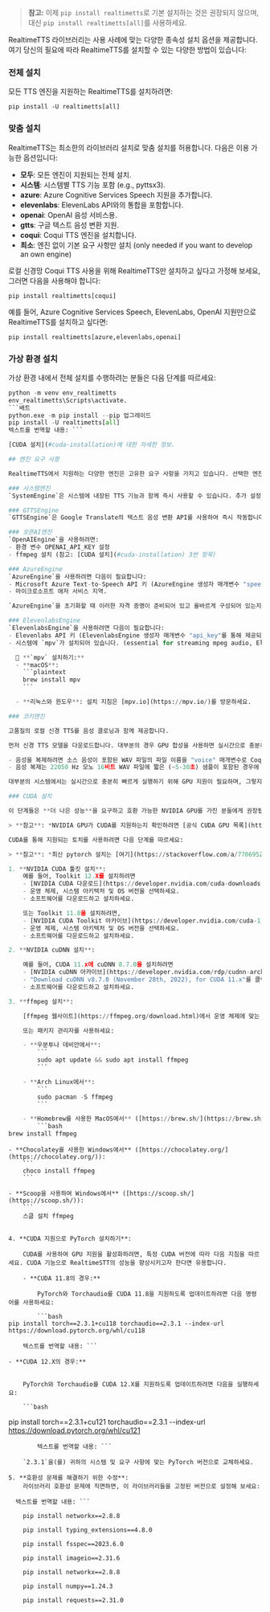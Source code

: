 > **참고:** 이제 `pip install realtimetts`로 기본 설치하는 것은 권장되지 않으며, 대신 `pip install realtimetts[all]`를 사용하세요.

RealtimeTTS 라이브러리는 사용 사례에 맞는 다양한 종속성 설치 옵션을 제공합니다. 여기 당신의 필요에 따라 RealtimeTTS를 설치할 수 있는 다양한 방법이 있습니다:

### 전체 설치

모든 TTS 엔진을 지원하는 RealtimeTTS를 설치하려면:

```plaintext
pip install -U realtimetts[all]
```

### 맞춤 설치

RealtimeTTS는 최소한의 라이브러리 설치로 맞춤 설치를 허용합니다. 다음은 이용 가능한 옵션입니다:
- **모두**: 모든 엔진이 지원되는 전체 설치.
- **시스템**: 시스템별 TTS 기능 포함 (e.g., pyttsx3).
- **azure**: Azure Cognitive Services Speech 지원을 추가합니다.
- **elevenlabs**: ElevenLabs API와의 통합을 포함합니다.
- **openai**: OpenAI 음성 서비스용.
- **gtts**: 구글 텍스트 음성 변환 지원.
- **coqui**: Coqui TTS 엔진을 설치합니다.
- **최소**: 엔진 없이 기본 요구 사항만 설치 (only needed if you want to develop an own engine)


로컬 신경망 Coqui TTS 사용을 위해 RealtimeTTS만 설치하고 싶다고 가정해 보세요, 그러면 다음을 사용해야 합니다:

```plaintext
pip install realtimetts[coqui]
```

예를 들어, Azure Cognitive Services Speech, ElevenLabs, OpenAI 지원만으로 RealtimeTTS를 설치하고 싶다면:

```plaintext
pip install realtimetts[azure,elevenlabs,openai]
```

### 가상 환경 설치

가상 환경 내에서 전체 설치를 수행하려는 분들은 다음 단계를 따르세요:

```python
python -m venv env_realtimetts
env_realtimetts\Scripts\activate.
```배트
python.exe -m pip install --pip 업그레이드
pip install -U realtimetts[all]
텍스트를 번역할 내용: ```

[CUDA 설치](#cuda-installation)에 대한 자세한 정보.

## 엔진 요구 사항

RealtimeTTS에서 지원하는 다양한 엔진은 고유한 요구 사항을 가지고 있습니다. 선택한 엔진에 따라 이러한 요구 사항을 충족하도록 하십시오.

### 시스템엔진
`SystemEngine`은 시스템에 내장된 TTS 기능과 함께 즉시 사용할 수 있습니다. 추가 설정이 필요하지 않습니다.

### GTTSEngine
`GTTSEngine`은 Google Translate의 텍스트 음성 변환 API를 사용하여 즉시 작동합니다. 추가 설정이 필요 없습니다.

### 오픈AI엔진
`OpenAIEngine`을 사용하려면:
- 환경 변수 OPENAI_API_KEY 설정
- ffmpeg 설치 (참고: [CUDA 설치](#cuda-installation) 3번 항목)

### AzureEngine
`AzureEngine`을 사용하려면 다음이 필요합니다:
- Microsoft Azure Text-to-Speech API 키 (AzureEngine 생성자 매개변수 "speech_key" 또는 환경 변수 AZURE_SPEECH_KEY를 통해 제공됨)
- 마이크로소프트 애저 서비스 지역.

`AzureEngine`을 초기화할 때 이러한 자격 증명이 준비되어 있고 올바르게 구성되어 있는지 확인하세요.

### ElevenlabsEngine
`ElevenlabsEngine`을 사용하려면 다음이 필요합니다:
- Elevenlabs API 키 (ElevenlabsEngine 생성자 매개변수 "api_key"를 통해 제공되거나 환경 변수 ELEVENLABS_API_KEY에 설정됨)
- 시스템에 `mpv`가 설치되어 있습니다. (essential for streaming mpeg audio, Elevenlabs only delivers mpeg).

  🔹 **`mpv` 설치하기:**
  - **macOS**:
    ```plaintext
    brew install mpv
    ```

  - **리눅스와 윈도우**: 설치 지침은 [mpv.io](https://mpv.io/)를 방문하세요.

### 코키엔진

고품질의 로컬 신경 TTS를 음성 클로닝과 함께 제공합니다.

먼저 신경 TTS 모델을 다운로드합니다. 대부분의 경우 GPU 합성을 사용하면 실시간으로 충분히 빠를 것입니다. 약 4-5GB의 VRAM이 필요합니다.

- 음성을 복제하려면 소스 음성이 포함된 WAV 파일의 파일 이름을 "voice" 매개변수로 CoquiEngine 생성자에게 제출하십시오.
- 음성 복제는 22050 Hz 모노 16비트 WAV 파일에 짧은 (~5-30초) 샘플이 포함된 경우에 가장 잘 작동합니다.

대부분의 시스템에서는 실시간으로 충분히 빠르게 실행하기 위해 GPU 지원이 필요하며, 그렇지 않으면 끊김 현상이 발생할 것입니다.

### CUDA 설치

이 단계들은 **더 나은 성능**을 요구하고 호환 가능한 NVIDIA GPU를 가진 분들에게 권장됩니다.

> **참고**: *NVIDIA GPU가 CUDA를 지원하는지 확인하려면 [공식 CUDA GPU 목록](https://developer.nvidia.com/cuda-gpus)을 방문하세요.*

CUDA를 통해 지원되는 토치를 사용하려면 다음 단계를 따르세요:

> **참고**: *최신 pytorch 설치는 [여기](https://stackoverflow.com/a/77069523) (확인되지 않음)에서 Toolkit (및 아마도 cuDNN) 설치가 더 이상 필요하지 않을 수 있습니다.*

1. **NVIDIA CUDA 툴킷 설치**:
    예를 들어, Toolkit 12.X를 설치하려면
    - [NVIDIA CUDA 다운로드](https://developer.nvidia.com/cuda-downloads)를 방문하세요.
    - 운영 체제, 시스템 아키텍처 및 OS 버전을 선택하세요.
    - 소프트웨어를 다운로드하고 설치하세요.

    또는 Toolkit 11.8을 설치하려면,
    - [NVIDIA CUDA Toolkit 아카이브](https://developer.nvidia.com/cuda-11-8-0-download-archive)를 방문하세요.
    - 운영 체제, 시스템 아키텍처 및 OS 버전을 선택하세요.
    - 소프트웨어를 다운로드하고 설치하세요.

2. **NVIDIA cuDNN 설치**:

    예를 들어, CUDA 11.x에 cuDNN 8.7.0을 설치하려면
    - [NVIDIA cuDNN 아카이브](https://developer.nvidia.com/rdp/cudnn-archive)를 방문하세요.
    - "Download cuDNN v8.7.0 (November 28th, 2022), for CUDA 11.x"를 클릭하세요.
    - 소프트웨어를 다운로드하고 설치하세요.

3. **ffmpeg 설치**:

    [ffmpeg 웹사이트](https://ffmpeg.org/download.html)에서 운영 체제에 맞는 설치 프로그램을 다운로드할 수 있습니다.

    또는 패키지 관리자를 사용하세요:

    - **우분투나 데비안에서**:
        ```
        sudo apt update && sudo apt install ffmpeg
        ```

    - **Arch Linux에서**:
        ```
        sudo pacman -S ffmpeg
        ```

    - **Homebrew를 사용한 MacOS에서** ([https://brew.sh/](https://brew.sh/)):
        ```bash
brew install ffmpeg
```

    - **Chocolatey를 사용한 Windows에서** ([https://chocolatey.org/](https://chocolatey.org/)):
        ```
        choco install ffmpeg
        ```

    - **Scoop을 사용하여 Windows에서** ([https://scoop.sh/](https://scoop.sh/)):
        ```
        스쿱 설치 ffmpeg
```

4. **CUDA 지원으로 PyTorch 설치하기**:

    CUDA를 사용하여 GPU 지원을 활성화하려면, 특정 CUDA 버전에 따라 다음 지침을 따르세요. CUDA 기능으로 RealtimeSTT의 성능을 향상시키고자 한다면 유용합니다.

    - **CUDA 11.8의 경우:**

        PyTorch와 Torchaudio를 CUDA 11.8을 지원하도록 업데이트하려면 다음 명령어를 사용하세요:

        ```bash
pip install torch==2.3.1+cu118 torchaudio==2.3.1 --index-url https://download.pytorch.org/whl/cu118
```
        텍스트를 번역할 내용: ```

    - **CUDA 12.X의 경우:**


        PyTorch와 Torchaudio를 CUDA 12.X를 지원하도록 업데이트하려면 다음을 실행하세요:

        ```bash
pip install torch==2.3.1+cu121 torchaudio==2.3.1 --index-url https://download.pytorch.org/whl/cu121
```
        텍스트를 번역할 내용: ```

    `2.3.1`을(를) 귀하의 시스템 및 요구 사항에 맞는 PyTorch 버전으로 교체하세요.

5. **호환성 문제를 해결하기 위한 수정**:
    라이브러리 호환성 문제에 직면하면, 이 라이브러리들을 고정된 버전으로 설정해 보세요:

  텍스트를 번역할 내용: ``` 

    pip install networkx==2.8.8
    
    pip install typing_extensions==4.8.0
    
    pip install fsspec==2023.6.0
    
    pip install imageio==2.31.6
    
    pip install networkx==2.8.8
    
    pip install numpy==1.24.3
    
    pip install requests==2.31.0
  ```